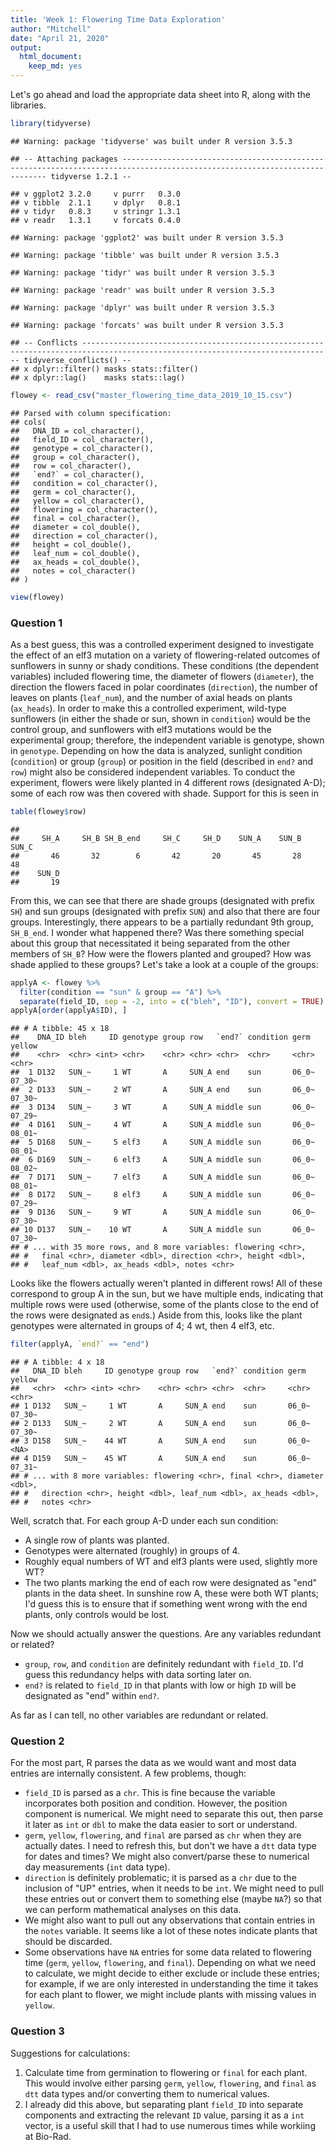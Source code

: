```yaml
---
title: 'Week 1: Flowering Time Data Exploration'
author: "Mitchell"
date: "April 21, 2020"
output: 
  html_document: 
    keep_md: yes
---
```

Let's go ahead and load the appropriate data sheet into R, along with the libraries. 

```r
library(tidyverse)
```

```
## Warning: package 'tidyverse' was built under R version 3.5.3
```

```
## -- Attaching packages --------------------------------------------------------------------------------------------------------------------------- tidyverse 1.2.1 --
```

```
## v ggplot2 3.2.0     v purrr   0.3.0
## v tibble  2.1.1     v dplyr   0.8.1
## v tidyr   0.8.3     v stringr 1.3.1
## v readr   1.3.1     v forcats 0.4.0
```

```
## Warning: package 'ggplot2' was built under R version 3.5.3
```

```
## Warning: package 'tibble' was built under R version 3.5.3
```

```
## Warning: package 'tidyr' was built under R version 3.5.3
```

```
## Warning: package 'readr' was built under R version 3.5.3
```

```
## Warning: package 'dplyr' was built under R version 3.5.3
```

```
## Warning: package 'forcats' was built under R version 3.5.3
```

```
## -- Conflicts ------------------------------------------------------------------------------------------------------------------------------ tidyverse_conflicts() --
## x dplyr::filter() masks stats::filter()
## x dplyr::lag()    masks stats::lag()
```

```r
flowey <- read_csv("master_flowering_time_data_2019_10_15.csv")
```

```
## Parsed with column specification:
## cols(
##   DNA_ID = col_character(),
##   field_ID = col_character(),
##   genotype = col_character(),
##   group = col_character(),
##   row = col_character(),
##   `end?` = col_character(),
##   condition = col_character(),
##   germ = col_character(),
##   yellow = col_character(),
##   flowering = col_character(),
##   final = col_character(),
##   diameter = col_double(),
##   direction = col_character(),
##   height = col_double(),
##   leaf_num = col_double(),
##   ax_heads = col_double(),
##   notes = col_character()
## )
```

```r
view(flowey)
```

### Question 1

As a best guess, this was a controlled experiment designed to investigate the effect of an elf3 mutation on a variety of flowering-related outcomes of sunflowers in sunny or shady conditions. These conditions (the dependent variables) included flowering time, the diameter of flowers (`diameter`), the direction the flowers faced in polar coordinates (`direction`), the number of leaves on plants (`leaf_num`), and the number of axial heads on plants (`ax_heads`). In order to make this a controlled experiment, wild-type sunflowers (in either the shade or sun, shown in `condition`) would be the control group, and sunflowers with elf3 mutations would be the experimental group; therefore, the independent variable is genotype, shown in `genotype`. Depending on how the data is analyzed, sunlight condition (`condition`) or group (`group`) or position in the field (described in `end?` and `row`) might also be considered independent variables. To conduct the experiment, flowers were likely planted in 4 different rows (designated A-D); some of each row was then covered with shade. Support for this is seen in 

```r
table(flowey$row)
```

```
## 
##     SH_A     SH_B SH_B_end     SH_C     SH_D    SUN_A    SUN_B    SUN_C 
##       46       32        6       42       20       45       28       48 
##    SUN_D 
##       19
```

From this, we can see that there are shade groups (designated with prefix `SH`) and sun groups (designated with prefix `SUN`) and also that there are four groups. Interestingly, there appears to be a partially redundant 9th group, `SH_B_end`. I wonder what happened there? Was there something special about this group that necessitated it being separated from the other members of `SH_B`?
How were the flowers planted and grouped? How was shade applied to these groups? Let's take a look at a couple of the groups: 

```r
applyA <- flowey %>%
  filter(condition == "sun" & group == "A") %>%
  separate(field_ID, sep = -2, into = c("bleh", "ID"), convert = TRUE)
applyA[order(applyA$ID), ]
```

```
## # A tibble: 45 x 18
##    DNA_ID bleh     ID genotype group row   `end?` condition germ  yellow
##    <chr>  <chr> <int> <chr>    <chr> <chr> <chr>  <chr>     <chr> <chr> 
##  1 D132   SUN_~     1 WT       A     SUN_A end    sun       06_0~ 07_30~
##  2 D133   SUN_~     2 WT       A     SUN_A end    sun       06_0~ 07_30~
##  3 D134   SUN_~     3 WT       A     SUN_A middle sun       06_0~ 07_29~
##  4 D161   SUN_~     4 WT       A     SUN_A middle sun       06_0~ 08_01~
##  5 D168   SUN_~     5 elf3     A     SUN_A middle sun       06_0~ 08_01~
##  6 D169   SUN_~     6 elf3     A     SUN_A middle sun       06_0~ 08_02~
##  7 D171   SUN_~     7 elf3     A     SUN_A middle sun       06_0~ 08_01~
##  8 D172   SUN_~     8 elf3     A     SUN_A middle sun       06_0~ 07_29~
##  9 D136   SUN_~     9 WT       A     SUN_A middle sun       06_0~ 07_30~
## 10 D137   SUN_~    10 WT       A     SUN_A middle sun       06_0~ 07_30~
## # ... with 35 more rows, and 8 more variables: flowering <chr>,
## #   final <chr>, diameter <dbl>, direction <chr>, height <dbl>,
## #   leaf_num <dbl>, ax_heads <dbl>, notes <chr>
```

Looks like the flowers actually weren't planted in different rows! All of these correspond to group A in the sun, but we have multiple ends, indicating that multiple rows were used (otherwise, some of the plants close to the end of the rows were designated as `end`s.) Aside from this, looks like the plant genotypes were alternated in groups of 4; 4 wt, then 4 elf3, etc. 

```r
filter(applyA, `end?` == "end")
```

```
## # A tibble: 4 x 18
##   DNA_ID bleh     ID genotype group row   `end?` condition germ  yellow
##   <chr>  <chr> <int> <chr>    <chr> <chr> <chr>  <chr>     <chr> <chr> 
## 1 D132   SUN_~     1 WT       A     SUN_A end    sun       06_0~ 07_30~
## 2 D133   SUN_~     2 WT       A     SUN_A end    sun       06_0~ 07_30~
## 3 D158   SUN_~    44 WT       A     SUN_A end    sun       06_0~ <NA>  
## 4 D159   SUN_~    45 WT       A     SUN_A end    sun       06_0~ 07_31~
## # ... with 8 more variables: flowering <chr>, final <chr>, diameter <dbl>,
## #   direction <chr>, height <dbl>, leaf_num <dbl>, ax_heads <dbl>,
## #   notes <chr>
```

Well, scratch that. For each group A-D under each sun condition: 

* A single row of plants was planted. 
* Genotypes were alternated (roughly) in groups of 4. 
* Roughly equal numbers of WT and elf3 plants were used, slightly more WT? 
* The two plants marking the end of each row were designated as "end" plants in the data sheet. In sunshine row A, these were both WT plants; I'd guess this is to ensure that if something went wrong with the end plants, only controls would be lost. 

Now we should actually answer the questions. Are any variables redundant or related? 

* `group`, `row`, and `condition` are definitely redundant with `field_ID`. I'd guess this redundancy helps with data sorting later on. 
* `end?` is related to `field_ID` in that plants with low or high `ID` will be designated as "end" within `end?`. 

As far as I can tell, no other variables are redundant or related. 

### Question 2

For the most part, R parses the data as we would want and most data entries are internally consistent. A few problems, though: 

* `field_ID` is parsed as a `chr`. This is fine because the variable incorporates both position and condition. However, the position component is numerical. We might need to separate this out, then parse it later as `int` or `dbl` to make the data easier to sort or understand. 
* `germ`, `yellow`, `flowering`, and `final` are parsed as `chr` when they are actually dates. I need to refresh this, but don't we have a `dtt` data type for dates and times? We might also convert/parse these to numerical day measurements (`int` data type). 
* `direction` is definitely problematic; it is parsed as a `chr` due to the inclusion of "UP" entries, when it needs to be `int`. We might need to pull these entries out or convert them to something else (maybe `NA`?) so that we can perform mathematical analyses on this data.
* We might also want to pull out any observations that contain entries in the `notes` variable. It seems like a lot of these notes indicate plants that should be discarded. 
* Some observations have `NA` entries for some data related to flowering time (`germ`, `yellow`, `flowering`, and `final`). Depending on what we need to calculate, we might decide to either exclude or include these entries; for example, if we are only interested in understanding the time it takes for each plant to flower, we might include plants with missing values in `yellow`. 

### Question 3

Suggestions for calculations:

1. Calculate time from germination to flowering or `final` for each plant. This would involve either parsing `germ`, `yellow`, `flowering`, and `final` as `dtt` data types and/or converting them to numerical values. 
2. I already did this above, but separating plant `field_ID` into separate components and extracting the relevant `ID` value, parsing it as a `int` vector, is a useful skill that I had to use numerous times while workiing at Bio-Rad. 


